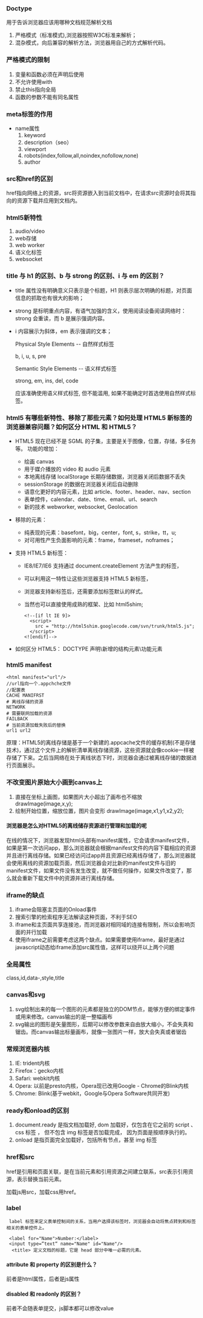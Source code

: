 ### Doctype

用于告诉浏览器应该用哪种文档规范解析文档

1. 严格模式（标准模式),浏览器按照W3C标准来解析；
2. 混杂模式，向后兼容的解析方法，浏览器用自己的方式解析代码。

### 严格模式的限制

1. 变量和函数必须在声明后使用
2. 不允许使用with
3. 禁止this指向全局
4. 函数的参数不能有同名属性

### meta标签的作用

- name属性
  1. keyword
  2. description（seo）
  3. viewport
  4. robots(index,follow,all,noindex,nofollow,none)
  5. author

### src和href的区别

href指向网络上的资源，src将资源嵌入到当前文档中，在请求src资源时会将其指向的资源下载并应用到文档内。

### html5新特性

1. audio/video
2. web存储
3. web worker
4. 语义化标签
5. websocket

### title 与 h1 的区别、b 与 strong 的区别、i 与 em 的区别？

- title 属性没有明确意义只表示是个标题，H1 则表示层次明确的标题，对页面信息的抓取也有很大的影响；

- strong 是标明重点内容，有语气加强的含义，使用阅读设备阅读网络时：strong 会重读，而 b 是展示强调内容。

- i 内容展示为斜体，em 表示强调的文本；

  Physical Style Elements -- 自然样式标签

  b, i, u, s, pre

  Semantic Style Elements -- 语义样式标签

  strong, em, ins, del, code

  应该准确使用语义样式标签, 但不能滥用, 如果不能确定时首选使用自然样式标签。

### html5 有哪些新特性、移除了那些元素？如何处理 HTML5 新标签的浏览器兼容问题？如何区分 HTML 和 HTML5？

- HTML5 现在已经不是 SGML 的子集，主要是关于图像，位置，存储，多任务等。 功能的增加：

  - 绘画 canvas
  - 用于媒介播放的 video 和 audio 元素
  - 本地离线存储 localStorage 长期存储数据，浏览器关闭后数据不丢失
  - sessionStorage 的数据在浏览器关闭后自动删除
  - 语意化更好的内容元素，比如 article、footer、header、nav、section
  - 表单控件，calendar、date、time、email、url、search
  - 新的技术 webworker, websocket, Geolocation

- 移除的元素：

  - 纯表现的元素：basefont，big，center，font, s，strike，tt，u;
  - 对可用性产生负面影响的元素：frame，frameset，noframes；

- 支持 HTML5 新标签：

  - IE8/IE7/IE6 支持通过 document.createElement 方法产生的标签，

  - 可以利用这一特性让这些浏览器支持 HTML5 新标签，

  - 浏览器支持新标签后，还需要添加标签默认的样式。

  - 当然也可以直接使用成熟的框架、比如 html5shim;

    ```
    <!--[if lt IE 9]>
      <script>
        src = "http://html5shim.googlecode.com/svn/trunk/html5.js";
      </script>
    <![endif]-->
    ```

- 如何区分 HTML5： DOCTYPE 声明\新增的结构元素\功能元素

### html5 manifest

```
<html manifest="url"/>
//url指向一个.appchche文件
//配置表
CACHE MANIFRST
# 离线存储的资源
NETWORK
# 需要联网加载的资源
FAILBACK
# 当前资源加载失败后的替换
url1 url2
```

原理：HTML5的离线存储是基于一个新建的.appcache文件的缓存机制(不是存储技术)，通过这个文件上的解析清单离线存储资源，这些资源就会像cookie一样被存储了下来。之后当网络在处于离线状态下时，浏览器会通过被离线存储的数据进行页面展示。

### 不改变图片原始大小画到canvas上

1. 直接在坐标上画图，如果图片大小超出了画布也不缩放 drawImage(image,x,y);
2. 绘制开始位置，缩放位置，图片会变形 drawImage(image,x1,y1,x2,y2);

#### 浏览器是怎么对HTML5的离线储存资源进行管理和加载的呢

在线的情况下，浏览器发现html头部有manifest属性，它会请求manifest文件，如果是第一次访问app，那么浏览器就会根据manifest文件的内容下载相应的资源并且进行离线存储。如果已经访问过app并且资源已经离线存储了，那么浏览器就会使用离线的资源加载页面，然后浏览器会对比新的manifest文件与旧的manifest文件，如果文件没有发生改变，就不做任何操作，如果文件改变了，那么就会重新下载文件中的资源并进行离线存储。

### iframe的缺点

1. iframe会阻塞主页面的Onload事件
2. 搜索引擎的检索程序无法解读这种页面，不利于SEO
3. iframe和主页面共享连接池，而浏览器对相同域的连接有限制，所以会影响页面的并行加载
4. 使用iframe之前需要考虑这两个缺点。如果需要使用iframe，最好是通过javascript动态给iframe添加src属性值，这样可以绕开以上两个问题

### 全局属性

class,id,data-,style,title

### canvas和svg

1. svg绘制出来的每一个图形的元素都是独立的DOM节点，能够方便的绑定事件或用来修改。canvas输出的是一整幅画布
2. svg输出的图形是矢量图形，后期可以修改参数来自由放大缩小，不会失真和锯齿。而canvas输出标量画布，就像一张图片一样，放大会失真或者锯齿

### 常规浏览器内核

1. IE: trident内核
2. Firefox：gecko内核
3. Safari: webkit内核
4. Opera: 以前是presto内核，Opera现已改用Google - Chrome的Blink内核
5. Chrome: Blink(基于webkit，Google与Opera Software共同开发)

### ready和onload的区别

1. document.ready 是指文档加载好, dom 加载好，仅包含在它之前的 script 、css 标签 ， 但不包含 img 标签是否加载完成， 因为页面是按顺序执行的。
2. onload 是指页面完全加载好，包括所有节点，甚至 img 标签

### href和src

href是引用和页面关联，是在当前元素和引用资源之间建立联系，src表示引用资源，表示替换当前元素。

加载js用src，加载css用href。

### label

```
 label 标签来定义表单控制间的关系，当用户选择该标签时，浏览器会自动将焦点转到和标签相关的表单控件上。

 <label for="Name">Number:</label>
 <input type=“text“ name="Name" id="Name"/>
  <title> 定义文档的标题，它是 head 部分中唯一必需的元素。
```

#### attribute 和 property 的区别是什么？

前者是html属性，后者是js属性

#### disabled 和 readonly 的区别？

前者不会随表单提交，js脚本都可以修改value